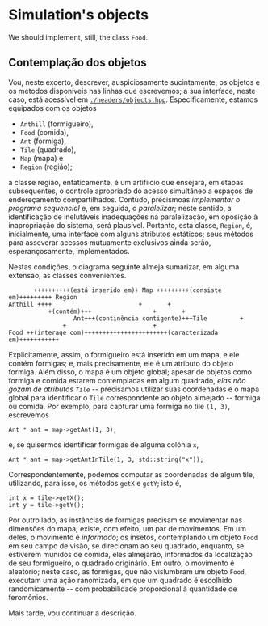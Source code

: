 # Simulation's objects 

We should implement, still, the class `Food`. 

## Contemplação dos objetos  

Vou, neste excerto, descrever, auspiciosamente sucintamente, os objetos e os métodos disponíveis nas linhas que escrevemos; a sua interface, neste caso, está acessível em [`./headers/objects.hpp`](./headers/objects.hpp). Especificamente, estamos equipados com os objetos 

+ `Anthill` (formigueiro), 
+ `Food` (comida), 
+ `Ant` (formiga), 
+ `Tile` (quadrado), 
+ `Map` (mapa) e 
+ `Region` (região); 

a classe região, enfaticamente, é um artifiício que ensejará, em etapas subsequentes, o controle apropriado do acesso simultâneo a espaços de endereçamento compartilhados. Contudo, precismoas *implementar o programa sequencial* e, em seguida, o *paralelizar*; neste sentido, a identificação de inelutáveis inadequações na paralelização, em oposição à inapropriação do sistema, será plausível. Portanto, esta classe, `Region`, é, inicialmente, uma interface com alguns atributos estáticos; seus métodos para asseverar acessos mutuamente exclusivos ainda serão, esperançosamente, implementados. 

Nestas condições, o diagrama seguinte almeja sumarizar, em alguma extensão, as classes convenientes. 

```
 	   ++++++++++(está inserido em)+ Map +++++++++(consiste em)+++++++++ Region  
Anthill ++++						+ 		+ 
           +(contém)+++   				+		+
	              Ant+++(continência contigente)+++Tile 		+
	  	       +						+
Food ++(interage com)+++++++++++++++++++++++(caracterizada em)+++++++++++ 
``` 

Explicitamente, assim, o formigueiro está inserido em um mapa, e ele contém formigas; e, mais precisamente, ele é um atributo do objeto formiga. Além disso, o mapa é um objeto global; apesar de objetos como formiga e comida estarem contempladas em algum quadrado, *elas não gozam de atributos `Tile`* -- precisamos utilizar suas coordenadas e o mapa global para identificar o `Tile` correspondente ao objeto almejado -- formiga ou comida. Por exemplo, para capturar uma formiga no tile `(1, 3)`, escrevemos 

``` 
Ant * ant = map->getAnt(1, 3); 
``` 

e, se quisermos identificar formigas de alguma colônia `x`, 

``` 
Ant * ant = map->getAntInTile(1, 3, std::string("x")); 
``` 

Correspondentemente, podemos computar as coordenadas de algum tile, utilizando, para isso, os métodos `getX` e `getY`; isto é, 

``` 
int x = tile->getX(); 
int y = tile->getY(); 
``` 

Por outro lado, as instâncias de formigas precisam se movimentar nas dimensões do mapa; existe, com efeito, um par de movimentos. Em um deles, o movimento é *informado*; os insetos, contemplando um objeto `Food` em seu campo de visão, se direcionam ao seu quadrado, enquanto, se estiverem munidos de comida, eles almejarão, informados da localização de seu formigueiro, o quadrado originário. Em outro, o movimento é aleatório; neste caso, as formigas, que não vislumbram um objeto `Food`, executam uma ação ranomizada, em que um quadrado é escolhido randomicamente -- com probabilidade proporcional à quantidade de feromônios.  


Mais tarde, vou continuar a descrição. 

  

